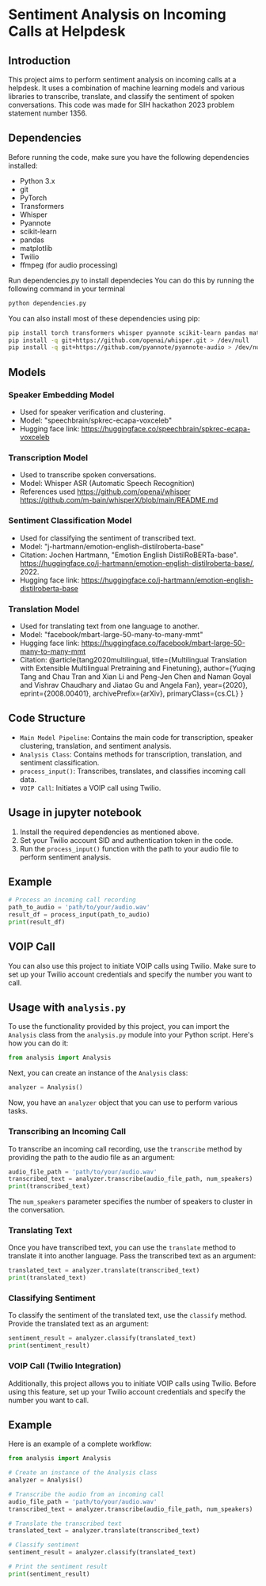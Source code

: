 # Sentiment Analysis on Incoming Calls at Helpdesk

## Introduction
This project aims to perform sentiment analysis on incoming calls at a helpdesk. It uses a combination of machine learning models and various libraries to transcribe, translate, and classify the sentiment of spoken conversations. This code was made for SIH hackathon 2023 problem statement number 1356.

## Dependencies
Before running the code, make sure you have the following dependencies installed:
- Python 3.x
- git
- PyTorch
- Transformers
- Whisper
- Pyannote
- scikit-learn
- pandas
- matplotlib
- Twilio
- ffmpeg (for audio processing)

Run dependencies.py to install dependecies
You can do this by running the following command in your terminal
```bash
python dependencies.py
```

You can also install most of these dependencies using pip:
```bash
pip install torch transformers whisper pyannote scikit-learn pandas matplotlib twilio
pip install -q git+https://github.com/openai/whisper.git > /dev/null
pip install -q git+https://github.com/pyannote/pyannote-audio > /dev/null
```

## Models
### Speaker Embedding Model
- Used for speaker verification and clustering.
- Model: "speechbrain/spkrec-ecapa-voxceleb"
- Hugging face link: https://huggingface.co/speechbrain/spkrec-ecapa-voxceleb

### Transcription Model
- Used to transcribe spoken conversations.
- Model: Whisper ASR (Automatic Speech Recognition)
- References used
  	https://github.com/openai/whisper </br>
 	https://github.com/m-bain/whisperX/blob/main/README.md
 	
### Sentiment Classification Model
- Used for classifying the sentiment of transcribed text.
- Model: "j-hartmann/emotion-english-distilroberta-base"
- Citation: Jochen Hartmann, "Emotion English DistilRoBERTa-base". https://huggingface.co/j-hartmann/emotion-english-distilroberta-base/, 2022.
- Hugging face link: https://huggingface.co/j-hartmann/emotion-english-distilroberta-base

### Translation Model
- Used for translating text from one language to another.
- Model: "facebook/mbart-large-50-many-to-many-mmt"
- Hugging face link: https://huggingface.co/facebook/mbart-large-50-many-to-many-mmt
- Citation: @article{tang2020multilingual,
    title={Multilingual Translation with Extensible Multilingual Pretraining and Finetuning},
    author={Yuqing Tang and Chau Tran and Xian Li and Peng-Jen Chen and Naman Goyal and Vishrav Chaudhary and Jiatao Gu and Angela Fan},
    year={2020},
    eprint={2008.00401},
    archivePrefix={arXiv},
    primaryClass={cs.CL}
}

## Code Structure
- `Main Model Pipeline`: Contains the main code for transcription, speaker clustering, translation, and sentiment analysis.
- `Analysis Class`: Contains methods for transcription, translation, and sentiment classification.
- `process_input()`: Transcribes, translates, and classifies incoming call data.
- `VOIP Call`: Initiates a VOIP call using Twilio.

## Usage in jupyter notebook
1. Install the required dependencies as mentioned above.
2. Set your Twilio account SID and authentication token in the code.
3. Run the `process_input()` function with the path to your audio file to perform sentiment analysis.

## Example
```python
# Process an incoming call recording
path_to_audio = 'path/to/your/audio.wav'
result_df = process_input(path_to_audio)
print(result_df)
```
## VOIP Call
You can also use this project to initiate VOIP calls using Twilio. Make sure to set up your Twilio account credentials and specify the number you want to call.

## Usage with `analysis.py`

To use the functionality provided by this project, you can import the `Analysis` class from the `analysis.py` module into your Python script. Here's how you can do it:

```python
from analysis import Analysis
```

Next, you can create an instance of the `Analysis` class:

```python
analyzer = Analysis()
```

Now, you have an `analyzer` object that you can use to perform various tasks.

### Transcribing an Incoming Call

To transcribe an incoming call recording, use the `transcribe` method by providing the path to the audio file as an argument:

```python
audio_file_path = 'path/to/your/audio.wav'
transcribed_text = analyzer.transcribe(audio_file_path, num_speakers)
print(transcribed_text)
```

The `num_speakers` parameter specifies the number of speakers to cluster in the conversation.

### Translating Text

Once you have transcribed text, you can use the `translate` method to translate it into another language. Pass the transcribed text as an argument:

```python
translated_text = analyzer.translate(transcribed_text)
print(translated_text)
```

### Classifying Sentiment

To classify the sentiment of the translated text, use the `classify` method. Provide the translated text as an argument:

```python
sentiment_result = analyzer.classify(translated_text)
print(sentiment_result)
```

### VOIP Call (Twilio Integration)

Additionally, this project allows you to initiate VOIP calls using Twilio. Before using this feature, set up your Twilio account credentials and specify the number you want to call.

## Example
Here is an example of a complete workflow:

```python
from analysis import Analysis

# Create an instance of the Analysis class
analyzer = Analysis()

# Transcribe the audio from an incoming call
audio_file_path = 'path/to/your/audio.wav'
transcribed_text = analyzer.transcribe(audio_file_path, num_speakers)

# Translate the transcribed text
translated_text = analyzer.translate(transcribed_text)

# Classify sentiment
sentiment_result = analyzer.classify(translated_text)

# Print the sentiment result
print(sentiment_result)
```




